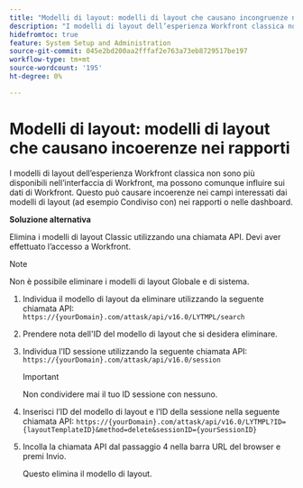 ```yaml
---
title: "Modelli di layout: modelli di layout che causano incongruenze nei rapporti"
description: "I modelli di layout dell’esperienza Workfront classica non sono più disponibili nell’interfaccia di Workfront, ma possono comunque influire sui dati di Workfront. Questo può causare incoerenze nei campi interessati dai modelli di layout (ad esempio Condiviso con) nei rapporti o nelle dashboard."
hidefromtoc: true
feature: System Setup and Administration
source-git-commit: 045e2bd200aa2fffaf2e763a73eb8729517be197
workflow-type: tm+mt
source-wordcount: '195'
ht-degree: 0%

---
```



# Modelli di layout: modelli di layout che causano incoerenze nei rapporti

I modelli di layout dell’esperienza Workfront classica non sono più disponibili nell’interfaccia di Workfront, ma possono comunque influire sui dati di Workfront. Questo può causare incoerenze nei campi interessati dai modelli di layout (ad esempio Condiviso con) nei rapporti o nelle dashboard.

**Soluzione alternativa**

Elimina i modelli di layout Classic utilizzando una chiamata API. Devi aver effettuato l’accesso a Workfront.

>[!NOTE]
>
>Non è possibile eliminare i modelli di layout Globale e di sistema.

1. Individua il modello di layout da eliminare utilizzando la seguente chiamata API:
   `https://{yourDomain}.com/attask/api/v16.0/LYTMPL/search`
1. Prendere nota dell&#39;ID del modello di layout che si desidera eliminare.
1. Individua l’ID sessione utilizzando la seguente chiamata API:
   `https://{yourDomain}.com/attask/api/v16.0/session`

   >[!IMPORTANT]
   >
   >Non condividere mai il tuo ID sessione con nessuno.

1. Inserisci l’ID del modello di layout e l’ID della sessione nella seguente chiamata API:
   `https://{yourDomain}.com/attask/api/v16.0/LYTMPL?ID={layoutTemplateID}&method=delete&sessionID={yourSessionID}`
1. Incolla la chiamata API dal passaggio 4 nella barra URL del browser e premi Invio.

   Questo elimina il modello di layout.

